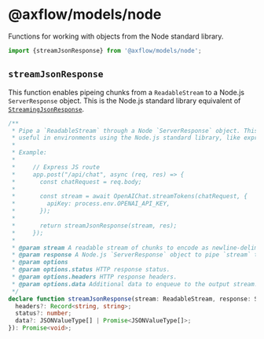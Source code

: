# @axflow/models/node

Functions for working with objects from the Node standard library.

```ts
import {streamJsonResponse} from '@axflow/models/node';
```

## `streamJsonResponse`

This function enables pipeing chunks from a `ReadableStream` to a Node.js `ServerResponse` object. This is the Node.js standard library equivalent of [`StreamingJsonResponse`](/documentation/models/shared.md#streamingjsonresponse).

```ts
/**
 * Pipe a `ReadableStream` through a Node `ServerResponse` object. This is
 * useful in environments using the Node.js standard library, like express.
 *
 * Example:
 *
 *     // Express JS route
 *     app.post("/api/chat", async (req, res) => {
 *       const chatRequest = req.body;
 *
 *       const stream = await OpenAIChat.streamTokens(chatRequest, {
 *         apiKey: process.env.OPENAI_API_KEY,
 *       });
 *
 *       return streamJsonResponse(stream, res);
 *     });
 *
 * @param stream A readable stream of chunks to encode as newline-delimited JSON.
 * @param response A Node.js `ServerResponse` object to pipe `stream` to.
 * @param options
 * @param options.status HTTP response status.
 * @param options.headers HTTP response headers.
 * @param options.data Additional data to enqueue to the output stream. If data is a `Promise`, the stream will wait for it to resolve and enqueue its resolved values before closing.
 */
declare function streamJsonResponse(stream: ReadableStream, response: ServerResponse, options?: {
  headers?: Record<string, string>;
  status?: number;
  data?: JSONValueType[] | Promise<JSONValueType[]>;
}): Promise<void>;
```
